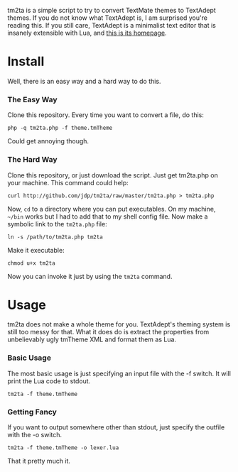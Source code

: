 tm2ta is a simple script to try to convert TextMate themes to TextAdept themes.
If you do not know what TextAdept is, I am surprised you're reading this.
If you still care, TextAdept is a minimalist text editor that is insanely extensible with Lua, and [this is its homepage](http://textadept.caladbolg.net).

# Install

Well, there is an easy way and a hard way to do this.

### The Easy Way

Clone this repository. Every time you want to convert a file, do this:

    php -q tm2ta.php -f theme.tmTheme

Could get annoying though.

### The Hard Way

Clone this repository, or just download the script. Just get tm2ta.php on your machine.
This command could help:

    curl http://github.com/jdp/tm2ta/raw/master/tm2ta.php > tm2ta.php

Now, `cd` to a directory where you can put executables.
On my machine, `~/bin` works but I had to add that to my shell config file.
Now make a symbolic link to the `tm2ta.php` file:

    ln -s /path/to/tm2ta.php tm2ta

Make it executable:

    chmod u+x tm2ta

Now you can invoke it just by using the `tm2ta` command.

# Usage

tm2ta does not make a whole theme for you.
TextAdept's theming system is still too messy for that.
What it does do is extract the properties from unbelievably ugly tmTheme XML and format them as Lua.

### Basic Usage

The most basic usage is just specifying an input file with the -f switch.
It will print the Lua code to stdout.

    tm2ta -f theme.tmTheme

### Getting Fancy

If you want to output somewhere other than stdout, just specify the outfile with the -o switch.

    tm2ta -f theme.tmTheme -o lexer.lua

That it pretty much it.
